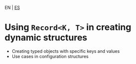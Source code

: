 <!-- MULTILANGUAJE MENU START -->
EN | [ES](https://lckpig.gitbook.io/es-practical-dev-handbook/typescript/conditional-mapped-types/using-record)
<!-- MULTILANGUAJE MENU END -->

# Using `Record<K, T>` in creating dynamic structures

- Creating typed objects with specific keys and values
- Use cases in configuration structures 